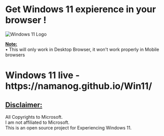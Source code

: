 # Get Windows 11 expierence in your browser !<br>

![Windows 11 Logo](https://upload.wikimedia.org/wikipedia/commons/e/e6/Windows_11_logo.svg)

<u><b>Note:</b></u><br>
• This will only work in Desktop Browser, it won't work properly in Mobile browsers<br>

#
<h1>Windows 11 live - https://namanog.github.io/Win11/<br></h1>

## <u>Disclaimer:</u>
All Copyrights to Microsoft.<br>
I am not affiliated to Microsoft.<br>
This is an open source project for Experiencing Windows 11.
